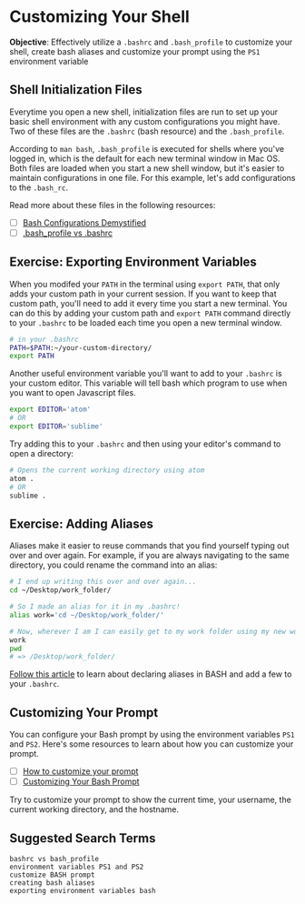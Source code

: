 # Customizing Your Shell

**Objective**: Effectively utilize a `.bashrc` and `.bash_profile` to customize your shell, create bash aliases and customize your prompt using the `PS1` environment variable

## Shell Initialization Files

Everytime you open a new shell, initialization files are run to set up your basic shell environment with any custom configurations you might have. Two of these files are the `.bashrc` (bash resource) and the `.bash_profile`.

According to `man bash`, `.bash_profile` is executed for shells where you've logged in, which is the default for each new terminal window in Mac OS. Both files are loaded when you start a new shell window, but it's easier to maintain configurations in one file. For this example, let's add configurations to the `.bash_rc`.

Read more about these files in the following resources:

- [ ] [Bash Configurations Demystified](http://dghubble.com/blog/posts/.bashprofile-.profile-and-.bashrc-conventions/)
- [ ] [.bash_profile vs .bashrc](http://www.joshstaiger.org/archives/2005/07/bash_profile_vs.html)

## Exercise: Exporting Environment Variables

When you modifed your `PATH` in the terminal using `export PATH`, that only adds your custom path in your current session. If you want to keep that custom path, you'll need to add it every time you start a new terminal. You can do this by adding your custom path and `export PATH` command directly to your `.bashrc` to be loaded each time you open a new terminal window.

```bash
# in your .bashrc
PATH=$PATH:~/your-custom-directory/
export PATH
```

Another useful environment variable you'll want to add to your `.bashrc` is your custom editor. This variable will tell bash which program to use when you want to open Javascript files.

```bash
export EDITOR='atom'
# OR
export EDITOR='sublime'
```

Try adding this to your `.bashrc` and then using your editor's command to open a directory:

```bash
# Opens the current working directory using atom
atom .
# OR
sublime .
```

## Exercise: Adding Aliases

Aliases make it easier to reuse commands that you find yourself typing out over and over again. For example, if you are always navigating to the same directory, you could rename the command into an alias:

```bash
# I end up writing this over and over again...
cd ~/Desktop/work_folder/

# So I made an alias for it in my .bashrc!
alias work='cd ~/Desktop/work_folder/'

# Now, wherever I am I can easily get to my work folder using my new work command
work
pwd
# => /Desktop/work_folder/
```

[Follow this article](https://www.digitalocean.com/community/tutorials/an-introduction-to-useful-bash-aliases-and-functions) to learn about declaring aliases in BASH and add a few to your `.bashrc`.

## Customizing Your Prompt

You can configure your Bash prompt by using the environment variables `PS1` and `PS2`. Here's some resources to learn about how you can customize your prompt.

- [ ] [How to customize your prompt](https://www.digitalocean.com/community/tutorials/how-to-customize-your-bash-prompt-on-a-linux-vps)
- [ ] [Customizing Your Bash Prompt](http://www.aimeemarieknight.com/customizing-bash-prompt/)

Try to customize your prompt to show the current time, your username, the current working directory, and the hostname.

## Suggested Search Terms
```
bashrc vs bash_profile
environment variables PS1 and PS2
customize BASH prompt
creating bash aliases
exporting environment variables bash
```
